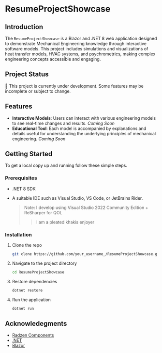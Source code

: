# ResumeProjectShowcase

## Introduction
The `ResumeProjectShowcase` is a Blazor and .NET 8 web application designed to demonstrate Mechanical Engineering knowledge through interactive software models. This project includes simulations and visualizations of heat transfer models, HVAC systems, and psychrometrics, making complex engineering concepts accessible and engaging.

## Project Status
🚧 This project is currently under development. Some features may be incomplete or subject to change.

## Features
- **Interactive Models**: Users can interact with various engineering models to see real-time changes and results. *Coming Soon*
- **Educational Tool**: Each model is accompanied by explanations and details useful for understanding the underlying principles of mechanical engineering. *Coming Soon*

## Getting Started
To get a local copy up and running follow these simple steps.

### Prerequisites
- .NET 8 SDK
- A suitable IDE such as Visual Studio, VS Code, or JetBrains Rider.

  > Note: I develop using Visual Studio 2022 Community Edition + ReSharper for QOL
  >
  > >I am a pleated khakis enjoyer

### Installation
1. Clone the repo
   ```sh
   git clone https://github.com/your_username_/ResumeProjectShowcase.git
   ```
2. Navigate to the project directory
    ```sh
    cd ResumeProjectShowcase
    ```
3. Restore dependencies
    ```sh
    dotnet restore
    ```
4. Run the application
    ```sh
    dotnet run
    ```
## Acknowledegments
- [Radzen Components](https://www.radzen.com/)
- [.NET](https://dotnet.microsoft.com/en-us/)
- [Blazor](https://dotnet.microsoft.com/en-us/apps/aspnet/web-apps/blazor)
